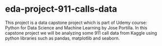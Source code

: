 # eda-project-911-calls-data

This project is a data capstone project which is part of Udemy course: Python for Data Science and Machine Learning by Jose Portilla. In this capstone project we will be analyzing some 911 call data from Kaggle using python libraries such as pandas, matplotlib and seaborn.
